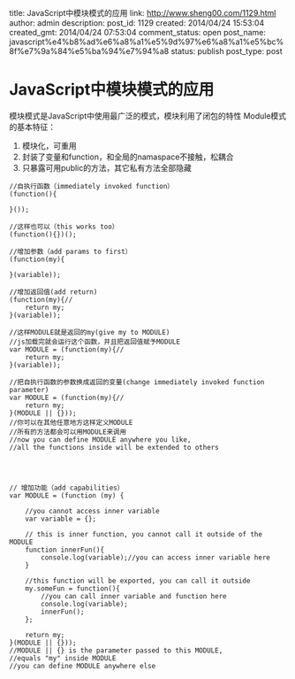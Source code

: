 title: JavaScript中模块模式的应用
link: http://www.sheng00.com/1129.html
author: admin
description: 
post_id: 1129
created: 2014/04/24 15:53:04
created_gmt: 2014/04/24 07:53:04
comment_status: open
post_name: javascript%e4%b8%ad%e6%a8%a1%e5%9d%97%e6%a8%a1%e5%bc%8f%e7%9a%84%e5%ba%94%e7%94%a8
status: publish
post_type: post

# JavaScript中模块模式的应用

模块模式是JavaScript中使用最广泛的模式，模块利用了闭包的特性 Module模式的基本特征： 

  1. 模块化，可重用
  2. 封装了变量和function，和全局的namaspace不接触，松耦合
  3. 只暴露可用public的方法，其它私有方法全部隐藏
    
    
    //自执行函数（immediately invoked function）
    (function(){
    
    }());
    
    //这样也可以（this works too）
    (function(){})();
    
    //增加参数（add params to first）
    (function(my){
    
    }(variable));
    
    //增加返回值(add return)
    (function(my){//
        return my;
    }(variable));
    
    //这样MODULE就是返回的my(give my to MODULE)
    //js加载完就会运行这个函数，并且把返回值赋予MODULE
    var MODULE = (function(my){//
        return my;
    }(variable));
    
    //把自执行函数的参数换成返回的变量(change immediately invoked function parameter)
    var MODULE = (function(my){//
        return my;
    }(MODULE || {}));
    //你可以在其他任意地方这样定义MODULE
    //所有的方法都会可以用MODULE来调用
    //now you can define MODULE anywhere you like, 
    //all the functions inside will be extended to others
    
    
    
    
    // 增加功能（add capabilities）
    var MODULE = (function (my) {
    
        //you cannot access inner variable
        var variable = {};
    
        // this is inner function, you cannot call it outside of the MODULE
        function innerFun(){
            console.log(variable);//you can access inner variable here
        }
    
        //this function will be exported, you can call it outside
        my.someFun = function(){
            //you can call inner variable and function here
            console.log(variable);
            innerFun();
        };
    
        return my;
    }(MODULE || {}));
    //MODULE || {} is the parameter passed to this MODULE,
    //equals "my" inside MODULE
    //you can define MODULE anywhere else